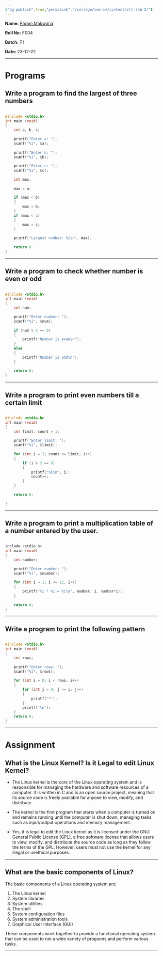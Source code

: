```yaml
---
{"dg-publish":true,"permalink":"/college/sem-iv/content/itl-lab-2/"}
---
```


**Name:** [Param Makwana](mailto:paramsinghmakwana@gmail.com)                                                                                                                                                     

**Roll No:** F004

**Batch:** F1

**Date:** 23-12-22

___

# Programs

## Write a program to find the largest of three numbers

```C

#include <stdio.h>
int main (void)
{
	int a, b, c;
	
	printf("Enter a: ");
	scanf("%i", &a);
	
	printf("Enter b: ");
	scanf("%i", &b);
	
	printf("Enter c: ");
	scanf("%i", &c);
	
	int max;
	
	max = a;
	
	if (max < b)
	{
		max = b;
	}
	if (max < c)
	{
		max = c;
	}
	
	printf("Largest number: %i\n", max);
	
	return 0
}

```

___

## Write a program to check whether number is even or odd

```C

#include <stdio.h>
int main (void)
{
	int num;
	
	printf("Enter number: ");
	scanf("%i", &num);
	
	if (num % 2 == 0)
	{
		printf("Number is even\n");
	}
	else
	{
		printf("Number is odd\n");
	}
	
	return 0;
}

```

___

## Write a program to print even numbers till a certain limit

```C

#include <stdio.h>
int main (void)
{
	int limit, count = 1;
	
	printf("Enter limit: ");
	scanf("%i", &limit);
	
	for (int i = 1; count <= limit; i++)
	{
		if (i % 2 == 0)
		{
			printf("%i\n", i);
			count++;
		}
	}
	
	return 0;
	
}

```

___

## Write a program to print a multiplication table of a number entered by the user.

```C

include <stdio.h>
int main (void)
{
	int number;
	
	printf("Enter number: ");
	scanf("%i", &number);
	
	for (int i = 1; i <= 12; i++)
	{
		printf("%i * %i = %i\n", number, i, number*i);
	}
	
	return 0;
}

```

___

## Write a program to print the following pattern

```C

#include <stdio.h>
int main (void)
{
	int rows;
	
	printf("Enter rows: ");
	scanf("%i", &rows);
	
	for (int i = 0; i < rows; i++)
	{
		for (int j = 0; j <= i; j++)
		{
			printf("*");
		}
		printf("\n");
	}
	return 0;
}

```

___

# Assignment

## What is the Linux Kernel? Is it Legal to edit Linux Kernel?

-  The Linux kernel is the core of the Linux operating system and is responsible for managing the hardware and software resources of a computer. It is written in C and is an open source project, meaning that its source code is freely available for anyone to view, modify, and distribute

-  The kernel is the first program that starts when a computer is turned on and remains running until the computer is shut down, managing tasks such as input/output operations and memory management.

-  Yes, it is legal to edit the Linux kernel as it is licensed under the GNU General Public License (GPL), a free software license that allows users to view, modify, and distribute the source code as long as they follow the terms of the GPL. However, users must not use the kernel for any illegal or unethical purposes.

___
## What are the basic components of Linux?

The basic components of a Linux operating system are:

1. The Linux kernel 
2. System libraries 
3. System utilities
4. The shell 
5. System configuration files 
6. System administration tools 
7. Graphical User Interface (GUI)

These components work together to provide a functional operating system that can be used to run a wide variety of programs and perform various tasks.

___
